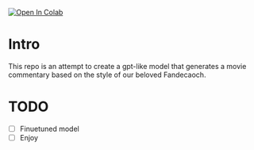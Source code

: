 [![Open In Colab](https://colab.research.google.com/assets/colab-badge.svg)](https://colab.research.google.com/https://github.com/PeopleOfPlay/fandecaoch/blob/main/train.ipynb)

# Intro

This repo is an attempt to create a gpt-like model that generates a movie commentary based on the style of our beloved Fandecaoch.

# TODO

 - [ ] Finuetuned model
 - [ ] Enjoy
